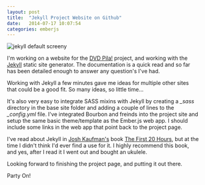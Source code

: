 ```yaml
---
layout: post
title:  "Jekyll Project Website on Github"
date:   2014-07-17 10:07:54
categories: emberjs
---
```


<p><img alt="jekyll default screeny" src="http://www.thehoick.com/images/jekyll_default.png" /></p>

<p>I'm working on a website for the <a href="https://github.com/asommer70/dvdpila" rel="nofollow">DVD Pila!</a> project, and working with the <a href="http://jekyllrb.com/" rel="nofollow">Jekyll</a> static site generator.  The documentation is a quick read and so far has been detailed enough to answer any question's I've had.</p>

<p>Working with Jekyll a few minutes gave me ideas for multiple other sites that could be a good fit.  So many ideas, so little time...</p>

<p>It's also very easy to integrate SASS mixins with Jekyll by creating a <em>_sass</em> directory in the base site folder and adding a couple of lines to the <em>_config.yml</em> file.  I've integrated Bourbon and freinds into the project site and setup the same basic theme/template as the Ember.js web app.  I should include some links in the web app that point back to the project page.</p>

<p>I've read about Jekyll in <a href="http://joshkaufman.net/" rel="nofollow">Josh Kaufman's</a> book <a href="http://first20hours.com/" rel="nofollow">The First 20 Hours</a>, but at the time I didn't think I'd ever find a use for it.  I highly recommend this book, and yes, after I read it I went out and bought an ukulele.</p>

<p>Looking forward to finishing the project page, and putting it out there.</p>

<p>Party On!</p>
</span>
